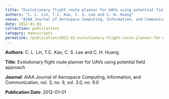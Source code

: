 ```yaml
---
title: "Evolutionary flight route planner for UAVs using potential field approach"
authors: "C. L. Lin, T.C. Kao, C. S. Lee and C. H. Huang"
venue: "AIAA Journal of Aerospace Computing, Information, and Communication, vol. 3, no. 9, vol. 3.0, no. 9.0"
date: 2012-01-01
collection: publications
category: manuscripts
permalink: /publication/2012-01-evolutionary-flight-route-planner-for-uavs-using-potential-field-approach
---
```


**Authors**: C. L. Lin, T.C. Kao, C. S. Lee and C. H. Huang

**Title**: Evolutionary flight route planner for UAVs using potential field approach

**Journal**: AIAA Journal of Aerospace Computing, Information, and Communication, vol. 3, no. 9, vol. 3.0, no. 9.0

**Publication Date**: 2012-01-01
